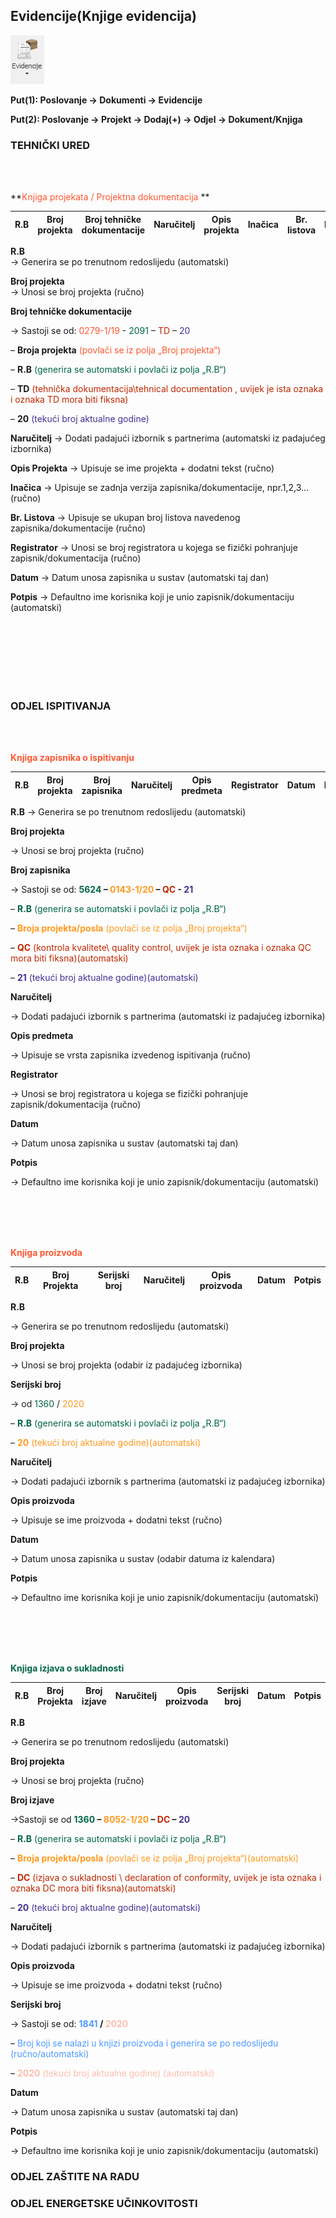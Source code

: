 ## Evidencije(Knjige evidencija)


![Evidencije](../images/evidencije.png "Evidencije")

**Put(1): Poslovanje → Dokumenti → Evidencije**

**Put(2): Poslovanje → Projekt → Dodaj(+) → Odjel → Dokument/Knjiga**  

 

### TEHNIČKI URED  

<br></br>


**<span style="color:#ff5630">Knjiga projekata / Projektna dokumentacija</span> **  

|   R.B	|   Broj projekta	|   Broj tehničke dokumentacije	|   Naručitelj	|   Opis projekta	|   Inačica	|   Br. listova	|   Registrator	|   Datum	|   Potpis	|  
|---	|---	|---	|---	|---	|---	|---	|---	|---	|---	|


**R.B**  
-> Generira se po trenutnom redoslijedu (automatski)  

**Broj projekta**  
-> Unosi se broj projekta (ručno)  

**Broj tehničke dokumentacije**  

-> Sastoji se od: <span style="color:#ff5630">0279-1/19</span> - <span style="color:#006644">2091</span> – <span style="color:#bf2600">TD</span> – <span style="color:#403294">20</span>

– **Broja projekta** <span style="color:#ff5630">(povlači se iz polja „Broj projekta“)</span>

– **R.B** <span style="color:#006644">(generira se automatski i povlači iz polja „R.B“)</span>

– **TD** <span style="color:#bf2600">(tehnička dokumentacija\tehnical documentation , uvijek je ista oznaka i oznaka TD mora biti fiksna)</span>

– **20** <span style="color:#403294">(tekući broj aktualne godine)</span>  

**Naručitelj**
-> Dodati padajući izbornik s partnerima (automatski iz padajućeg izbornika)

**Opis Projekta**
-> Upisuje se ime projekta + dodatni tekst (ručno)

**Inačica**
-> Upisuje se zadnja verzija zapisnika/dokumentacije, npr.1,2,3… (ručno)

**Br. Listova**
-> Upisuje se ukupan broj listova navedenog zapisnika/dokumentacije (ručno)

**Registrator**
-> Unosi se broj registratora u kojega se fizički pohranjuje zapisnik/dokumentacija (ručno)

**Datum**
-> Datum unosa zapisnika u sustav (automatski taj dan)

**Potpis**
-> Defaultno ime korisnika koji je unio zapisnik/dokumentaciju (automatski)

<br></br>
<br></br>
<br></br>



### ODJEL ISPITIVANJA  

<br></br>


**<span style="color:#ff5630">Knjiga zapisnika o ispitivanju</span>**

|   R.B	|   Broj projekta	|   Broj zapisnika	|   Naručitelj	|   Opis predmeta	|   Registrator	|   Datum	|   Potpis	|  
|---	|---	|---	|---	|---	|---	|---	|---	|

**R.B**
-> Generira se po trenutnom redoslijedu (automatski)

**Broj projekta**

-> Unosi se broj projekta (ručno)

**Broj zapisnika**

-> Sastoji se od: **<span style="color:#006644">5624</span> – <span style="color:#ff991f">0143-1/20</span> – <span style="color:#bf2600">QC</span> - <span style="color:#403294">21</span>**

– <span style="color:#006644">**R.B** (generira se automatski i povlači iz polja „R.B“)</span>

– <span style="color:#ff991f">**Broja projekta/posla** (povlači se iz polja „Broj projekta“)</span>

– <span style="color:#bf2600">**QC** (kontrola kvalitete\ quality control, uvijek je ista oznaka i oznaka QC mora biti fiksna)(automatski)</span>

– <span style="color:#403294">**21** (tekući broj aktualne godine)(automatski)</span>

**Naručitelj**

-> Dodati padajući izbornik s partnerima (automatski iz padajućeg izbornika)

**Opis predmeta**

-> Upisuje se vrsta zapisnika izvedenog ispitivanja (ručno)

**Registrator**

-> Unosi se broj registratora u kojega se fizički pohranjuje zapisnik/dokumentacija (ručno)

**Datum**

-> Datum unosa zapisnika u sustav (automatski taj dan)

**Potpis**

-> Defaultno ime korisnika koji je unio zapisnik/dokumentaciju (automatski)

<br></br>
<br></br>

**<span style="color:#ff5630">Knjiga proizvoda</span>**

| R.B | Broj Projekta | Serijski broj | Naručitelj | Opis proizvoda | Datum | Potpis |
|---|---|---|---|---|---|---|

**R.B**

-> Generira se po trenutnom redoslijedu (automatski)

**Broj projekta**

-> Unosi se broj projekta (odabir iz padajućeg izbornika)

**Serijski broj**

-> od <span style="color:#006644">1360</span> / <span style="color:#ff991f">2020</span>

– <span style="color:#006644">**R.B** (generira se automatski i povlači iz polja „R.B“)</span>

– <span style="color:#ff991f">**20** (tekući broj aktualne godine)(automatski)</span>

**Naručitelj**

-> Dodati padajući izbornik s partnerima (automatski iz padajućeg izbornika)

**Opis proizvoda**

-> Upisuje se ime proizvoda + dodatni tekst (ručno)

**Datum**

-> Datum unosa zapisnika u sustav (odabir datuma iz kalendara)

**Potpis**

-> Defaultno ime korisnika koji je unio zapisnik/dokumentaciju (automatski)

<br></br>
<br></br>

**<span style="color:#006644">Knjiga izjava o sukladnosti</span>**

| R.B | Broj Projekta | Broj izjave | Naručitelj | Opis proizvoda | Serijski broj | Datum | Potpis |
|---|---|---|---|---|---|---|---|

**R.B**

-> Generira se po trenutnom redoslijedu (automatski)

**Broj projekta**

-> Unosi se broj projekta (ručno)

**Broj izjave**

->Sastoji se od **<span style="color:#006644">1360</span> – <span style="color:#ff991f">8052-1/20</span> – <span style="color:#bf2600">DC</span> – <span style="color:#403294">20</span>**

– <span style="color:#006644">**R.B** (generira se automatski i povlači iz polja „R.B“)</span>

– <span style="color:#ff991f">**Broja projekta/posla** (povlači se iz polja „Broj projekta“)(automatski)</span>

– <span style="color:#bf2600">**DC** (izjava o sukladnosti \ declaration of conformity, uvijek je ista oznaka i oznaka DC mora biti fiksna)(automatski)</span>

– <span style="color:#403294">**20** (tekući broj aktualne godine)(automatski)</span>

**Naručitelj**

-> Dodati padajući izbornik s partnerima (automatski iz padajućeg izbornika)

**Opis proizvoda**

-> Upisuje se ime proizvoda + dodatni tekst (ručno)

**Serijski broj**

-> Sastoji se od: **<span style="color:#4c9aff">1841</span> / <span style="color:#ffbdad">2020</span>**

– <span style="color:#4c9aff">Broj koji se nalazi u knjizi proizvoda i generira se po redoslijedu (ručno/automatski)</span>

– <span style="color:#ffbdad">**2020** (tekući broj aktualne godine) (automatski)</span>

**Datum**

-> Datum unosa zapisnika u sustav (automatski taj dan)

**Potpis**

-> Defaultno ime korisnika koji je unio zapisnik/dokumentaciju (automatski)



### ODJEL ZAŠTITE NA RADU

### ODJEL ENERGETSKE UČINKOVITOSTI